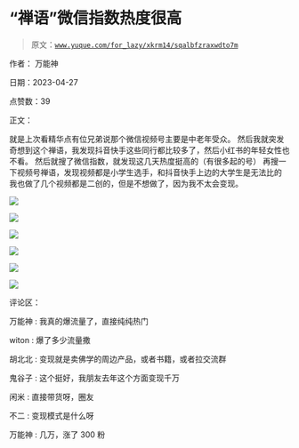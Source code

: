 # “禅语”微信指数热度很高

> 原文：[`www.yuque.com/for_lazy/xkrm14/sqalbfzraxwdto7m`](https://www.yuque.com/for_lazy/xkrm14/sqalbfzraxwdto7m)

作者： 万能神

日期：2023-04-27

点赞数：39

正文：

就是上次看精华点有位兄弟说那个微信视频号主要是中老年受众。 然后我就突发奇想到这个禅语，我发现抖音快手这些同行都比较多了，然后小红书的年轻女性也不看。 然后就搜了微信指数，就发现这几天热度挺高的（有很多起的号） 再搜一下视频号禅语，发现视频都是小学生选手，和抖音快手上边的大学生是无法比的 我也做了几个视频都是二创的，但是不想做了，因为我不太会变现。

![](img/cd3013b60d4379910b044a91a91b19c8.png)  

![](img/571ee7b24bc509b69a423788ef58f549.png)  

![](img/2760afa8a03b3ae79dbfe8511ae3fae5.png)  

![](img/7a887281827ee05345474febd820fded.png)  

![](img/b4af257cd7e814fe91ee18638b91d9f5.png)  

![](img/f7a931371299c46ab9e9cd5723b34ee6.png)  

评论区：

万能神 : 我真的爆流量了，直接纯纯热门

witon : 爆了多少流量撒

胡北北 : 变现就是卖佛学的周边产品，或者书籍，或者拉交流群

鬼谷子 : 这个挺好，我朋友去年这个方面变现千万

闲米 : 直接带货呀，圈友

不二 : 变现模式是什么呀

万能神 : 几万，涨了 300 粉

